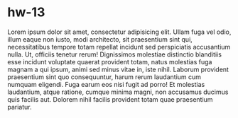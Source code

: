 # hw-13
Lorem ipsum dolor sit amet, consectetur adipisicing elit. Ullam fuga vel odio, illum eaque non iusto, modi architecto, sit praesentium sint qui, necessitatibus tempore totam repellat incidunt sed perspiciatis accusantium nulla. Ut, officiis tenetur rerum! Dignissimos molestiae distinctio blanditiis esse incidunt voluptate quaerat provident totam, natus molestias fuga magnam a qui ipsum, animi sed minus vitae in, iste nihil. Laborum provident praesentium sint quo consequuntur, harum rerum laudantium cum numquam eligendi. Fuga earum eos nisi fugit ad porro! Et molestias laudantium, atque ratione, cumque minima magni, non accusamus ducimus quis facilis aut. Dolorem nihil facilis provident totam quae praesentium pariatur.
